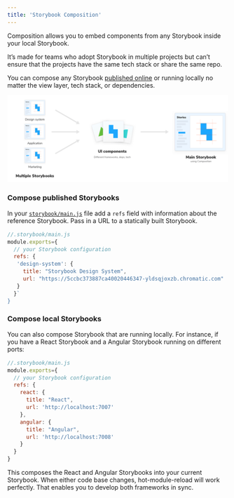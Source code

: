 ```yaml
---
title: 'Storybook Composition'
---
```


Composition allows you to embed components from any Storybook inside your local Storybook.

It’s made for teams who adopt Storybook in multiple projects but can’t ensure that the projects have the same tech stack or share the same repo. 

You can compose any Storybook [published online](./publish-storybook.md) or running locally no matter the view layer, tech stack, or dependencies. 

![Storybook composition](./combine-storybooks.png)

### Compose published Storybooks

In your [`storybook/main.js`](../configure/overview.md#configure-story-rendering) file add a `refs` field with information about the reference Storybook. Pass in a URL to a statically built Storybook. 

```js
//.storybook/main.js
module.exports={
  // your Storybook configuration
  refs: {
   'design-system': { 
     title: "Storybook Design System", 
     url: "https://5ccbc373887ca40020446347-yldsqjoxzb.chromatic.com"
   }
  }`
}
```


### Compose local Storybooks

You can also compose Storybook that are running locally. For instance, if you have a React Storybook and a Angular Storybook running on different ports:

```js
//.storybook/main.js
module.exports={
  // your Storybook configuration
  refs: {
    react: { 
      title: "React",
      url: 'http://localhost:7007' 
    },
    angular: { 
      title: "Angular",
      url: 'http://localhost:7008' 
    }
  }
}
```

This composes the React and Angular Storybooks into your current Storybook. When either code base changes, hot-module-reload will work perfectly. That enables you to develop both frameworks in sync. 

